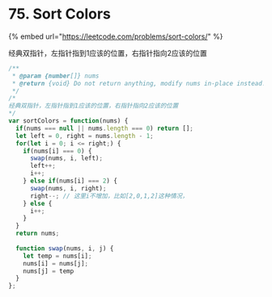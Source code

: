 # 75. Sort Colors

{% embed url="https://leetcode.com/problems/sort-colors/" %}

经典双指针，左指针指到1应该的位置，右指针指向2应该的位置

```javascript
/**
 * @param {number[]} nums
 * @return {void} Do not return anything, modify nums in-place instead.
 */
/*
经典双指针，左指针指到1应该的位置，右指针指向2应该的位置
*/
var sortColors = function(nums) {
  if(nums === null || nums.length === 0) return [];
  let left = 0, right = nums.length - 1;
  for(let i = 0; i <= right;) {
    if(nums[i] === 0) {
      swap(nums, i, left);
      left++;
      i++;
    } else if(nums[i] === 2) {
      swap(nums, i, right);
      right--; // 这里i不增加，比如[2,0,1,2]这种情况，
    } else {
      i++;
    }
  }
  return nums;
  
  function swap(nums, i, j) {
    let temp = nums[i];
    nums[i] = nums[j];
    nums[j] = temp
  }
};
```

